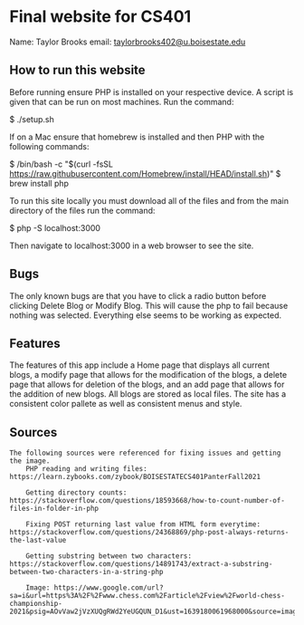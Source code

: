# Final website for CS401

Name: Taylor Brooks
email: taylorbrooks402@u.boisestate.edu

## How to run this website

Before running ensure PHP is installed on your respective device. A script is given that can be run on most machines. Run the command:

$ ./setup.sh

If on a Mac ensure that homebrew is installed and then PHP with the following commands:

$ /bin/bash -c "$(curl -fsSL https://raw.githubusercontent.com/Homebrew/install/HEAD/install.sh)"
$ brew install php

To run this site locally you must download all of the files and from the main directory of the files run the command:

$ php -S localhost:3000

Then navigate to localhost:3000 in a web browser to see the site. 

## Bugs

The only known bugs are that you have to click a radio button before clicking Delete Blog or Modify Blog. This will cause the php to fail because nothing was selected. Everything else seems to be working as expected. 

## Features

The features of this app include a Home page that displays all current blogs, a modify page that allows for the modification of the blogs, a delete page that allows for deletion of the blogs, and an add page that allows for the addition of new blogs. All blogs are stored as local files. The site has a consistent color pallete as well as consistent menus and style.

## Sources
    The following sources were referenced for fixing issues and getting the image.
        PHP reading and writing files: https://learn.zybooks.com/zybook/BOISESTATECS401PanterFall2021 

        Getting directory counts: https://stackoverflow.com/questions/18593668/how-to-count-number-of-files-in-folder-in-php

        Fixing POST returning last value from HTML form everytime: https://stackoverflow.com/questions/24368869/php-post-always-returns-the-last-value

        Getting substring between two characters: https://stackoverflow.com/questions/14891743/extract-a-substring-between-two-characters-in-a-string-php

        Image: https://www.google.com/url?sa=i&url=https%3A%2F%2Fwww.chess.com%2Farticle%2Fview%2Fworld-chess-championship-2021&psig=AOvVaw2jVzXUQgRWd2YeUGQUN_D1&ust=1639180061968000&source=images&cd=vfe&ved=0CAsQjRxqFwoTCIiJwY_01_QCFQAAAAAdAAAAABAD